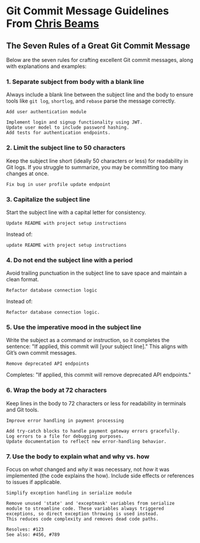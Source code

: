 # Git Commit Message Guidelines From [Chris Beams](https://chris.beams.io/posts/git-commit/)

## The Seven Rules of a Great Git Commit Message
Below are the seven rules for crafting excellent Git commit messages, along with explanations and examples:

### 1. Separate subject from body with a blank line
   Always include a blank line between the subject line and the body to ensure tools like `git log`, `shortlog`, and `rebase` parse the message correctly.  
   ```
   Add user authentication module

   Implement login and signup functionality using JWT.  
   Update user model to include password hashing.  
   Add tests for authentication endpoints.  
   ```

### 2. Limit the subject line to 50 characters
   Keep the subject line short (ideally 50 characters or less) for readability in Git logs. If you struggle to summarize, you may be committing too many changes at once.  
   ```
   Fix bug in user profile update endpoint
   ```

### 3. Capitalize the subject line  
   Start the subject line with a capital letter for consistency.  
   ```
   Update README with project setup instructions
   ```  
   Instead of:  
   ```
   update README with project setup instructions
   ```

### 4. Do not end the subject line with a period  
   Avoid trailing punctuation in the subject line to save space and maintain a clean format.  
   ```
   Refactor database connection logic
   ```  
   Instead of:  
   ```
   Refactor database connection logic.
   ```

### 5. Use the imperative mood in the subject line
   Write the subject as a command or instruction, so it completes the sentence: "If applied, this commit will [your subject line]." This aligns with Git’s own commit messages.  
   ```
   Remove deprecated API endpoints
   ```  
   Completes: "If applied, this commit will remove deprecated API endpoints."

### 6. Wrap the body at 72 characters
   Keep lines in the body to 72 characters or less for readability in terminals and Git tools.  
   ```
   Improve error handling in payment processing

   Add try-catch blocks to handle payment gateway errors gracefully.  
   Log errors to a file for debugging purposes.  
   Update documentation to reflect new error-handling behavior.  
   ```

### 7. Use the body to explain what and why vs. how
   Focus on *what* changed and *why* it was necessary, not *how* it was implemented (the code explains the how). Include side effects or references to issues if applicable.  
   ```
   Simplify exception handling in serialize module

   Remove unused 'state' and 'exceptmask' variables from serialize  
   module to streamline code. These variables always triggered  
   exceptions, so direct exception throwing is used instead.  
   This reduces code complexity and removes dead code paths.  

   Resolves: #123  
   See also: #456, #789
   ```
